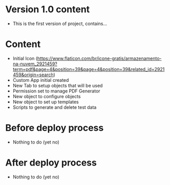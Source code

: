 # Version 1.0 content

* This is the first version of project, contains...

# Content

* Initial Icon (https://www.flaticon.com/br/icone-gratis/armazenamento-na-nuvem_2921459?term=pdf&page=4&position=39&page=4&position=39&related_id=2921459&origin=search)
* Custom App initial created
* New Tab to setup objects that will be used
* Permission set to manage PDF Generator
* New object to configure objects
* New object to set up templates
* Scripts to generate and delete test data

# Before deploy process

* Nothing to do (yet no)

# After deploy process

* Nothing to do (yet no)